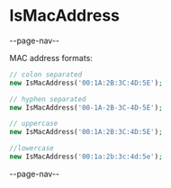 # IsMacAddress

--page-nav--

MAC address formats:

```php
// colon separated
new IsMacAddress('00:1A:2B:3C:4D:5E');

// hyphen separated
new IsMacAddress('00-1A-2B-3C-4D-5E');

// uppercase
new IsMacAddress('00:1A:2B:3C:4D:5E');

//lowercase
new IsMacAddress('00:1a:2b:3c:4d:5e');
```

--page-nav--
